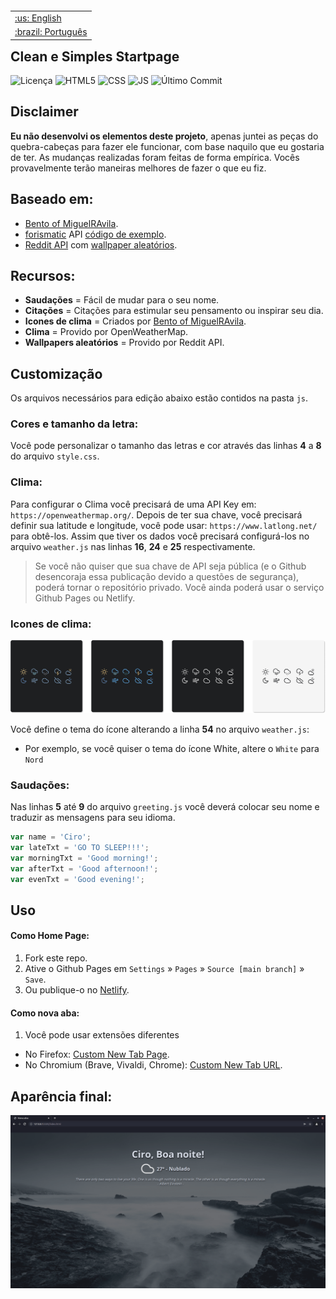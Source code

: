 
</p>

<table align="right">
 <tr><td><a href="https://github.com/ciro-mota/Personal-Startpage/blob/main/README.md">:us: English</a></td></tr>
 <tr><td><a href="https://github.com/ciro-mota/Personal-Startpage/blob/main/README.pt-br.md">:brazil: Português</a></td></tr>
</table>

<h2>Clean e Simples Startpage</h2>

![Licença](https://img.shields.io/badge/Licença-GPLv3-blue.svg?style=for-the-badge)
![HTML5](https://img.shields.io/badge/HTML5-E34F26?style=for-the-badge&logo=html5&logoColor=white)
![CSS](https://img.shields.io/badge/CSS3-1572B6?style=for-the-badge&logo=css3&logoColor=white)
![JS](https://img.shields.io/badge/JavaScript-323330?style=for-the-badge&logo=javascript&logoColor=F7DF1E)
![Último Commit](https://img.shields.io/github/last-commit/ciro-mota/Personal-Startpage?style=for-the-badge)

## Disclaimer

**Eu não desenvolvi os elementos deste projeto**, apenas juntei as peças do quebra-cabeças para fazer ele funcionar, com base naquilo que eu gostaria de ter. As mudanças realizadas foram feitas de forma empírica. Vocês provavelmente terão maneiras melhores de fazer o que eu fiz.
## Baseado em:

- [Bento of MiguelRAvila](https://github.com/MiguelRAvila/Bento).
- [forismatic](http://forismatic.com/en/api/) API [código de exemplo](https://codepen.io/catapixel/pen/LpVEgy).
- [Reddit API](https://www.reddit.com/dev/api/) com [wallpaper aleatórios](https://stackoverflow.com/questions/8191105/how-to-extract-url-data-from-reddit-api-using-json?rq=1).

## Recursos:

- **Saudações** = Fácil de mudar para o seu nome.
- **Citações** = Citações para estimular seu pensamento ou inspirar seu dia.
- **Icones de clima** = Criados por [Bento of MiguelRAvila](https://github.com/MiguelRAvila/Bento).
- **Clima** = Provido por OpenWeatherMap.
- **Wallpapers aleatórios** = Provido por Reddit API.
## Customização

Os arquivos necessários para edição abaixo estão contidos na pasta `js`.
### Cores e tamanho da letra:

Você pode personalizar o tamanho das letras e cor através das linhas **4** a **8** do arquivo `style.css`.
### Clima:

Para configurar o Clima você precisará de uma API Key em: `https://openweathermap.org/`. Depois de ter sua chave, você precisará definir sua latitude e longitude, você pode usar: `https://www.latlong.net/` para obtê-los. Assim que tiver os dados você precisará configurá-los no arquivo `weather.js` nas linhas **16**, **24** e **25** respectivamente.

> Se você não quiser que sua chave de API seja pública (e o Github desencoraja essa publicação devido a questões de segurança), poderá tornar o repositório privado. Você ainda poderá usar o serviço Github Pages ou Netlify.

### Icones de clima:

![](assets/previewico.png)

Você define o tema do ícone alterando a linha **54** no arquivo `weather.js`:

- Por exemplo, se você quiser o tema do ícone White, altere o `White` para `Nord`

### Saudações:

Nas linhas **5** até **9** do arquivo `greeting.js` você deverá colocar seu nome e traduzir as mensagens para seu idioma.

```js
var name = 'Ciro';
var lateTxt = 'GO TO SLEEP!!!';
var morningTxt = 'Good morning!';
var afterTxt = 'Good afternoon!';
var evenTxt = 'Good evening!';
```
## Uso

#### Como Home Page:
1. Fork este repo.
2. Ative o Github Pages em `Settings` » `Pages` » `Source [main branch]` » `Save`.
3. Ou publique-o no [Netlify](https://www.netlify.com/).

#### Como nova aba:
1. Você pode usar extensões diferentes
  - No Firefox: [Custom New Tab Page](https://addons.mozilla.org/en-US/firefox/addon/custom-new-tab-page/?src=search).
  - No Chromium (Brave, Vivaldi, Chrome): [Custom New Tab URL](https://chrome.google.com/webstore/detail/custom-new-tab-url/mmjbdbjnoablegbkcklggeknkfcjkjia).

## Aparência final: 

![](assets/preview.png)



